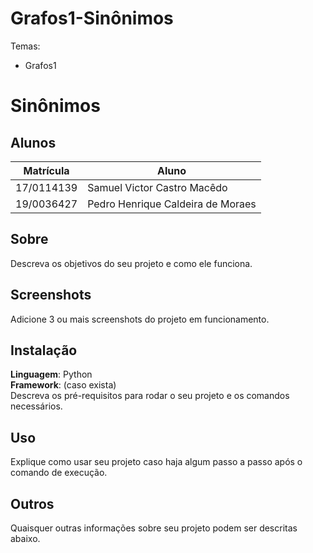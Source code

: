# Grafos1-Sinônimos

Temas:
 - Grafos1 

# Sinônimos


## Alunos
|Matrícula | Aluno |
| -- | -- |
| 17/0114139  |  Samuel Victor Castro Macêdo |
| 19/0036427  |  Pedro Henrique Caldeira de Moraes |

## Sobre 
Descreva os objetivos do seu projeto e como ele funciona. 

## Screenshots
Adicione 3 ou mais screenshots do projeto em funcionamento.

## Instalação 
**Linguagem**: Python<br>
**Framework**: (caso exista)<br>
Descreva os pré-requisitos para rodar o seu projeto e os comandos necessários.

## Uso 
Explique como usar seu projeto caso haja algum passo a passo após o comando de execução.

## Outros 
Quaisquer outras informações sobre seu projeto podem ser descritas abaixo.




